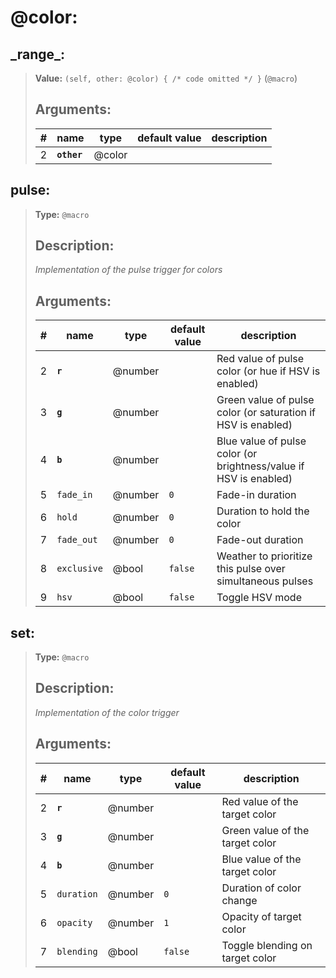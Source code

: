 # **@color**:

## **\_range\_**:

> **Value:** `(self, other: @color) { /* code omitted */ }` (`@macro`)
>
> ## Arguments:
>
> | #   | name        | type   | default value | description |
> | --- | ----------- | ------ | ------------- | ----------- |
> | 2   | **`other`** | @color |               |             |

## **pulse**:

> **Type:** `@macro`
>
> ## Description:
>
> _Implementation of the pulse trigger for colors_
>
> ## Arguments:
>
> | #   | name        | type    | default value | description                                                       |
> | --- | ----------- | ------- | ------------- | ----------------------------------------------------------------- |
> | 2   | **`r`**     | @number |               | Red value of pulse color (or hue if HSV is enabled)               |
> | 3   | **`g`**     | @number |               | Green value of pulse color (or saturation if HSV is enabled)      |
> | 4   | **`b`**     | @number |               | Blue value of pulse color (or brightness/value if HSV is enabled) |
> | 5   | `fade_in`   | @number | `0`           | Fade-in duration                                                  |
> | 6   | `hold`      | @number | `0`           | Duration to hold the color                                        |
> | 7   | `fade_out`  | @number | `0`           | Fade-out duration                                                 |
> | 8   | `exclusive` | @bool   | `false`       | Weather to prioritize this pulse over simultaneous pulses         |
> | 9   | `hsv`       | @bool   | `false`       | Toggle HSV mode                                                   |

## **set**:

> **Type:** `@macro`
>
> ## Description:
>
> _Implementation of the color trigger_
>
> ## Arguments:
>
> | #   | name       | type    | default value | description                     |
> | --- | ---------- | ------- | ------------- | ------------------------------- |
> | 2   | **`r`**    | @number |               | Red value of the target color   |
> | 3   | **`g`**    | @number |               | Green value of the target color |
> | 4   | **`b`**    | @number |               | Blue value of the target color  |
> | 5   | `duration` | @number | `0`           | Duration of color change        |
> | 6   | `opacity`  | @number | `1`           | Opacity of target color         |
> | 7   | `blending` | @bool   | `false`       | Toggle blending on target color |
